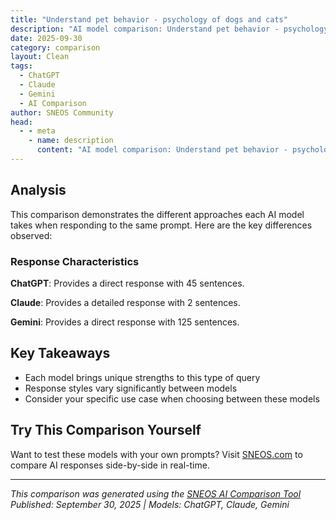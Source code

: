 ```yaml
---
title: "Understand pet behavior - psychology of dogs and cats"
description: "AI model comparison: Understand pet behavior - psychology of dogs and cats..."
date: 2025-09-30
category: comparison
layout: Clean
tags:
  - ChatGPT
  - Claude
  - Gemini
  - AI Comparison
author: SNEOS Community
head:
  - - meta
    - name: description
      content: "AI model comparison: Understand pet behavior - psychology of dogs and cats..."
---
```


<ChatComparison
  title="Understand pet behavior - psychology of dogs and cats"
  prompt="Understand pet behavior - psychology of dogs and cats"
  :responses='{
    "ChatGPT": "Certainly! Understanding pet behavior, particularly the psychology of dogs and cats, involves recognizing their instincts, communication methods, emotional states, and social structures. Here\u0027s an overview of the psychology of dogs and cats:\n\n### Dogs\n\n**1. Social Structure and Instincts:**\n- Dogs are descendants of wolves and naturally have a pack mentality.\n- They seek a social hierarchy, often looking to their owner as the \u0022alpha.\u0022\n- They are motivated by social bonds, routine, and clear communication.\n\n**2. Communication:**\n- Dogs communicate through body language (tail wagging, ear position, posture), vocalizations (barking, whining, growling), and facial expressions.\n- Tail wagging can indicate happiness, but it varies by context (slow wagging can mean uncertainty).\n- Growling may signal discomfort or a warning, not always aggression.\n\n**3. Learning and Behavior:**\n- Dogs are highly trainable and learn through positive reinforcement and consistency.\n- They respond well to rewards and clear cues.\n- Negative behaviors often stem from anxiety, fear, or lack of stimulation.\n\n**4. Emotional States:**\n- Dogs experience a range of emotions including joy, fear, anxiety, jealousy, and affection.\n- Separation anxiety is common if their social bond is strong but interrupted.\n\n**5. Common Behavioral Issues:**\n- Barking, chewing, digging, and aggression often result from boredom, fear, or lack of training.\n- Understanding triggers and providing mental and physical exercise can mitigate issues.\n\n---\n\n### Cats\n\n**1. Social Structure and Instincts:**\n- Cats are more solitary and territorial by nature but can be social, especially if raised with cats or humans.\n- They defend territory and have a strong hunting instinct.\n- Cats often form bonds with humans on their terms.\n\n**2. Communication:**\n- Cats use body language (ear position, tail movement, purring, kneading) and vocalizations (meowing, hissing, growling) to communicate.\n- Purring usually indicates contentment but can also occur when stressed or in pain.\n- Slow blinking at humans is a sign of trust and affection.\n\n**3. Learning and Behavior:**\n- Cats learn through observation and experience.\n- They respond well to consistent routines.\n- Positive reinforcement, like treats or play, encourages desired behavior.\n\n**4. Emotional States:**\n- Cats can feel contentment, stress, fear, aggression, and curiosity.\n- Stress can cause hiding, inappropriate elimination, or aggression.\n\n**5. Common Behavioral Issues:**\n- Scratching furniture, inappropriate urination, and aggression can be signs of stress, boredom, or health problems.\n- Providing scratching posts, playtime, and a safe environment helps reduce negative behaviors.\n\n---\n\n### Tips for Understanding and Improving Pet Behavior\n\n- **Observe body language closely** to gauge your pet\u2019s mood.\n- **Provide consistent routines** and clear communication.\n- **Offer mental and physical enrichment** to prevent boredom.\n- **Use positive reinforcement** to encourage good behavior.\n- **Respect natural instincts** by allowing activities like digging for dogs or scratching for cats.\n- **Be patient and empathetic**; behavior changes can indicate physical or emotional issues.\n\nWould you like more detailed information on a specific behavior or how to address particular issues?",
    "Claude": "# Understanding Pet Behavior: Psychology of Dogs and Cats\n\n## **Core Psychological Differences**\n\n### **Dogs: Pack-Oriented Social Learners**\n- **Evolved from wolves** - retain pack mentality and hierarchy awareness\n- **Human-focused communication** - naturally read human facial expressions, gestures, and tone\n- **Eager to please** - bred for thousands of years to work alongside humans\n- **Clear social structure** - understand and seek their place in family hierarchy\n\n### **Cats: Independent Territorial Hunters**\n- **Evolved from solitary hunters** - naturally more self-reliant\n- **Territory-focused** - view home as their domain to patrol and protect\n- **Selective social bonding** - choose when and how to interact\n- **Communication through scent** - rely heavily on pheromones and scent marking\n\n---\n\n## **Common Dog Behaviors Explained**\n\n### **Social Behaviors**\n- **Tail wagging**: Not always happiness - position and speed matter\n  - High, fast wag = excitement/arousal\n  - Low, slow wag = uncertainty\n  - Relaxed, mid-level = contentment\n\n- **Jumping on people**: Seeking attention and trying to reach your face (pack greeting behavior)\n\n- **Following you around**: Pack instinct - staying close to their \u0022leader\u0022\n\n### **Stress/Anxiety Signals**\n- Panting without heat/exercise\n- Excessive drooling\n- Destructive behavior\n- Pacing or restlessness\n- Loss of appetite\n\n### **Training Psychology**\n- **Positive reinforcement works best** - reward desired behaviors immediately\n- **Consistency is crucial** - mixed messages create anxiety\n- **Exercise needs** - mental and physical stimulation prevents behavioral issues\n\n---\n\n## **Common Cat Behaviors Explained**\n\n### **Communication Behaviors**\n- **Purring**: Usually contentment, but also self-soothing when stressed\n- **Kneading**: Comfort behavior from kittenhood (nursing motion)\n- **Head bonking**: Scent marking \u002B affection display\n- **Slow blinking**: \u0022Cat kisses\u0022 - sign of trust and affection\n\n### **Territorial Behaviors**\n- **Scratching furniture**: Scent marking and claw maintenance\n- **Sitting on your stuff**: Claiming territory with their scent\n- **Bringing \u0022gifts\u0022**: Natural hunting instinct - showing care for their family\n\n### **Stress Indicators**\n- Hiding more than usual\n- Changes in litter box habits\n- Excessive grooming or stopping grooming\n- Aggression or unusual withdrawal\n- Vocalization changes\n\n---\n\n## **Meeting Their Psychological Needs**\n\n### **For Dogs:**\n- **Structure and routine** - provides security\n- **Clear boundaries** - reduces anxiety about their role\n- **Regular exercise** - both physical and mental stimulation\n- **Social interaction** - with humans and other dogs\n- **Job or purpose** - training, tricks, or tasks to feel useful\n\n### **For Cats:**\n- **Vertical territory** - cat trees, shelves for climbing and surveying\n- **Hiding spots** - boxes, covered beds for security\n- **Hunting simulation** - interactive toys, puzzle feeders\n- **Routine** - predictable feeding and play times\n- **Choice and control** - ability to approach or retreat on their terms\n\n---\n\n## **Building Better Relationships**\n\n### **With Dogs:**\n- Be consistent with commands and expectations\n- Use positive reinforcement training\n- Establish daily routines\n- Provide plenty of exercise and mental challenges\n- Practice calm, confident leadership\n\n### **With Cats:**\n- Let them come to you rather than forcing interaction\n- Respect their need for alone time\n- Create enriching environments with climbing and hiding options\n- Use play to bond and provide hunting outlets\n- Maintain clean litter boxes and consistent feeding schedules\n\n---\n\n## **When to Seek Professional Help**\n\n- **Sudden behavioral changes** - may indicate health issues\n- **Aggressive behavior** - toward humans or other pets\n- **Destructive behavior** that doesn\u0027t improve with environmental changes\n- **Excessive anxiety** - separation anxiety, phobias\n- **Litter box issues** in cats or house training regression in dogs\n\nUnderstanding that dogs and cats have different evolutionary backgrounds and psychological needs helps create more harmonious relationships and addresses behavioral issues more effectively. The key is working with their natural instincts rather than against them.",
    "Gemini": "Okay, let\u0027s delve into the fascinating world of dog and cat psychology!  We\u0027ll cover some key aspects of their behavior, motivation, learning, and communication.  This will be a general overview, and remember that individual personalities play a HUGE role, so what applies to one dog or cat might not apply to another.\n\n**I.  General Overview \u0026 Key Differences:**\n\n*   **Dogs:**\n    *   **Social Pack Animals:**  Descended from wolves, they have a strong instinct to belong to a social group (their \u0022pack\u0022 is often their human family).\n    *   **High Trainability:** Bred for various tasks over centuries, they are generally eager to please and respond well to training, especially positive reinforcement.\n    *   **Communication:** Complex communication using body language, vocalizations, and scent marking.  They often look to humans for guidance.\n    *   **Motivation:** Food, praise, toys, and social interaction are common motivators.\n\n*   **Cats:**\n    *   **Independent Predators:**  While they can form social bonds, they are fundamentally independent predators.  Their wild ancestors often hunted alone.\n    *   **Lower Trainability (Different Motivation):** While intelligent, they are not as driven to please humans.  Training often requires finding what *they* value (e.g., specific treats, play) and making it worthwhile for them.\n    *   **Communication:** More subtle than dogs, relying heavily on body language (ear position, tail movements, posture), vocalizations (meows, purrs, hisses), and scent marking.\n    *   **Motivation:**  Hunting, food, comfort, and territory are strong motivators.\n\n**II.  Core Needs \u0026 Instincts:**\n\n**A. Dogs:**\n\n*   **Socialization:**  Essential for well-adjusted dogs.  Early socialization (exposure to various people, places, and other animals) is crucial to prevent fear and aggression later in life.\n*   **Exercise \u0026 Mental Stimulation:**  Bored dogs are often destructive.  They need physical activity (walks, runs, play) and mental challenges (training, puzzle toys).\n*   **Structured Environment:** Dogs thrive in predictable routines. They benefit from consistent rules and clear expectations.\n*   **Security \u0026 Safety:** A safe and secure environment is important for a dog\u0027s well-being. They need a comfortable place to rest and retreat to.\n*   **Purpose:** Many dogs are bred for specific jobs (herding, retrieving, guarding).  Providing a \u0022job\u0022 (even a simulated one, like fetching a ball or carrying a backpack) can fulfill their instincts and reduce behavioral issues.\n*   **Hunting Instinct:**  While domesticated, dogs still have a drive to chase and hunt.\n\n**B. Cats:**\n\n*   **Territory:** Cats are highly territorial. They need to feel secure in their environment and have clearly defined areas that are \u0022theirs.\u0022\n*   **Hunting:** Even well-fed cats have a strong hunting instinct.  Play that mimics hunting (stalking, pouncing, chasing) is crucial for their mental and physical well-being.\n*   **Scratching:**  A natural behavior for marking territory (scent glands in paws) and maintaining claw health.  Provide appropriate scratching posts.\n*   **Grooming:**  A self-soothing behavior and essential for maintaining a healthy coat.\n*   **Observation:** Cats like to observe their surroundings from high places.  Provide cat trees or shelves.\n*   **Security:** Cats need safe spaces to retreat to when they feel threatened or overwhelmed.  Boxes, carriers, or quiet corners are ideal.\n*   **Independence:** Cats value their independence and may not always want constant attention.\n\n**III.  Learning \u0026 Training:**\n\n**A. Dogs:**\n\n*   **Classical Conditioning:** (Pavlovian) - Learning through association. Example:  Dog gets excited when you pick up the leash because they associate it with going for a walk.\n*   **Operant Conditioning:** Learning through consequences.\n    *   **Positive Reinforcement:** Adding something desirable (treat, praise) to increase a behavior.  MOST EFFECTIVE.\n    *   **Negative Reinforcement:** Removing something undesirable (pressure on leash) to increase a behavior.\n    *   **Positive Punishment:** Adding something undesirable (yelling) to decrease a behavior.  Generally AVOIDED as it can create fear and anxiety.\n    *   **Negative Punishment:** Removing something desirable (attention) to decrease a behavior.\n*   **Social Learning:** Learning by observing others.\n\n**B. Cats:**\n\n*   **Classical Conditioning:**  Can be used, but cats are less motivated by pleasing others.\n*   **Operant Conditioning:**\n    *   **Positive Reinforcement:**  The key to training cats.  Find what they *really* like (specific treats, clicker training paired with treats, special toys) and use it consistently.  Short training sessions are best.\n    *   **Punishment:**  Generally ineffective and can damage the relationship.  Instead, focus on redirecting unwanted behaviors to acceptable ones (e.g., providing a scratching post instead of letting them scratch the furniture).\n*   **Trial and Error:** Cats often learn through experimentation, figuring out how to get what they want.\n\n**IV. Communication:**\n\n**A. Dogs:**\n\n*   **Body Language:**\n    *   **Tail:** Wagging doesn\u0027t always mean happy!  Consider the height, speed, and direction of the wag.  A tucked tail indicates fear or submission.\n    *   **Ears:**  Forward ears indicate alertness, while pinned-back ears indicate fear or submission.\n    *   **Mouth:**  A relaxed, slightly open mouth is usually a good sign.  Lip licking can indicate anxiety.  Showing teeth is a warning.\n    *   **Posture:**  A playful bow indicates a desire to play.  A stiff posture can indicate aggression or fear.\n*   **Vocalizations:** Barking, growling, whining, howling.  The context is crucial for understanding the meaning.\n*   **Scent:** Urine marking, defecation, and anal gland secretions are used to communicate territory and status.\n\n**B. Cats:**\n\n*   **Body Language:**\n    *   **Tail:** Upright tail with a slight curve is generally a friendly greeting.  A puffed-up tail indicates fear or aggression.  Twitching tail can indicate agitation.  A low, tucked tail suggests fear or submission.\n    *   **Ears:** Forward ears indicate alertness, while flattened ears indicate fear or aggression.\n    *   **Eyes:**  Slow blinking is a sign of relaxation and trust.  Dilated pupils can indicate excitement, fear, or aggression.\n    *   **Posture:**  A relaxed, stretched-out posture indicates comfort.  An arched back with raised fur indicates fear or aggression.\n*   **Vocalizations:** Meowing, purring, hissing, growling, chirping, trilling.  Meowing is often used to communicate with humans.\n*   **Scent:** Urine spraying, scratching, and rubbing are used to mark territory and communicate.\n\n**V. Common Behavioral Issues \u0026 Underlying Causes:**\n\n**A. Dogs:**\n\n*   **Separation Anxiety:**  Distress when left alone.  Caused by a lack of independence, fear of abandonment, or boredom.\n*   **Aggression:**  Can be caused by fear, territoriality, possessiveness, pain, or social dominance.\n*   **Destructive Behavior:**  Often a result of boredom, anxiety, or lack of training.\n*   **Excessive Barking:**  Can be caused by territoriality, alarm, boredom, or attention-seeking.\n*   **Fearfulness:**  Can be caused by lack of socialization, trauma, or genetic predisposition.\n\n**B. Cats:**\n\n*   **Inappropriate Elimination:**  Urinating or defecating outside the litter box.  Can be caused by medical issues, stress, litter box aversion, or territorial marking.\n*   **Aggression:**  Can be caused by fear, territoriality, pain, or redirected aggression.\n*   **Scratching Furniture:**  A natural behavior that can be redirected to appropriate scratching posts.\n*   **Excessive Meowing:**  Can be caused by attention-seeking, hunger, medical issues, or cognitive dysfunction.\n*   **Overgrooming:**  Can be a sign of stress, anxiety, or medical issues.\n\n**VI.  Important Considerations:**\n\n*   **Breed-Specific Behaviors:**  Certain breeds of dogs and cats are predisposed to certain behaviors. Researching the typical traits of your pet\u0027s breed can help you understand their needs and manage their behavior.\n*   **Individual Personality:**  Every animal is an individual, and their personality will influence their behavior.\n*   **Environment:**  The environment in which an animal lives can have a significant impact on their behavior.\n*   **Medical Conditions:**  Underlying medical conditions can sometimes contribute to behavioral problems.  A vet visit is crucial to rule out any medical causes.\n*   **Professional Help:**  If you are struggling with your pet\u0027s behavior, consult with a certified professional dog trainer, veterinary behaviorist, or cat behavior consultant.\n\n**VII.  Key Takeaways:**\n\n*   **Understand your pet\u0027s species-specific needs and instincts.**\n*   **Provide a stimulating and enriching environment.**\n*   **Use positive reinforcement training methods.**\n*   **Learn to understand your pet\u0027s body language and communication signals.**\n*   **Address behavioral issues early on.**\n*   **Be patient and consistent.**\n*   **Consult with professionals when needed.**\n\nBy understanding the psychology of dogs and cats, you can build a stronger bond with your pet, improve their quality of life, and address behavioral issues more effectively. Remember to be patient, understanding, and always treat your furry friends with kindness and respect.\n"
  }'
  published-date="22:46"
/>

## Analysis

This comparison demonstrates the different approaches each AI model takes when responding to the same prompt. Here are the key differences observed:

### Response Characteristics

**ChatGPT**: Provides a direct response with 45 sentences. 

**Claude**: Provides a detailed response with 2 sentences. 

**Gemini**: Provides a direct response with 125 sentences. 

## Key Takeaways

- Each model brings unique strengths to this type of query
- Response styles vary significantly between models
- Consider your specific use case when choosing between these models

## Try This Comparison Yourself

Want to test these models with your own prompts? Visit [SNEOS.com](https://sneos.com) to compare AI responses side-by-side in real-time.

---

*This comparison was generated using the [SNEOS AI Comparison Tool](https://sneos.com)*
*Published: September 30, 2025 | Models: ChatGPT, Claude, Gemini*
